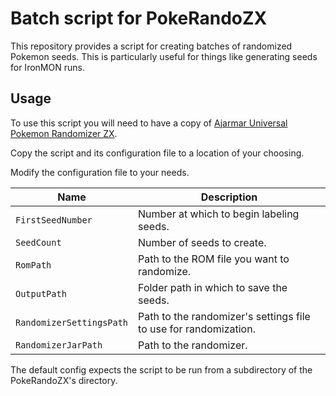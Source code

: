 # Batch script for PokeRandoZX

This repository provides a script for creating batches of randomized Pokemon seeds. This is particularly useful for things like generating seeds for IronMON runs.

## Usage

To use this script you will need to have a copy of [Ajarmar Universal Pokemon Randomizer ZX](https://github.com/Ajarmar/universal-pokemon-randomizer-zx).

Copy the script and its configuration file to a location of your choosing.

Modify the configuration file to your needs.

| Name                     | Description                                                      |
| ------------------------ | ---------------------------------------------------------------- |
| `FirstSeedNumber`        | Number at which to begin labeling seeds.                         |
| `SeedCount`              | Number of seeds to create.                                       |
| `RomPath`                | Path to the ROM file you want to randomize.                      |
| `OutputPath`             | Folder path in which to save the seeds.                          |
| `RandomizerSettingsPath` | Path to the randomizer's settings file to use for randomization. |
| `RandomizerJarPath`      | Path to the randomizer.                                          |

The default config expects the script to be run from a subdirectory of the PokeRandoZX's directory.

